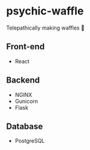 # psychic-waffle
Telepathically making waffles 🧇


## Front-end
- React 

## Backend
- NGINX
- Gunicorn
- Flask

## Database
- PostgreSQL